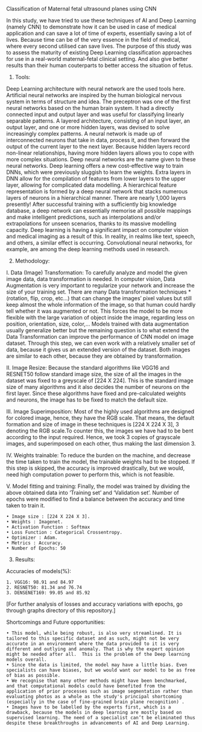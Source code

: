 ﻿Classification of Maternal
fetal ultrasound planes using CNN

In this study, we have tried to use these techniques of AI and Deep Learning
(namely CNN) to demonstrate how it can be used in case of medical application
and can save a lot of time of experts, essentially saving a lot of lives. Because time
can be of the very essence in the field of medical, where every second utilised can
save lives.
The purpose of this study was to assess the maturity of existing Deep
Learning classification approaches for use in a real-world maternal-fetal
clinical setting. And also give better results than their human couterparts to
better access the situation of fetus.

1. Tools:

Deep Learning architecture with neural network are the used tools here. Artificial
neural networks are inspired by the human biological nervous system in terms of
structure and idea.
The preceptron was one of the first neural networks based on the human brain
system. It had a directly connected input and output layer and was useful for
classifying linearly separable patterns.
A layered architecture, consisting of an input layer, an output layer, and one or more hidden layers, was devised to solve increasingly complex patterns.
A neural network is made up of interconnected neurons that take in data, process
it, and then forward the output of the current layer to the next layer. Because
hidden layers record non-linear relationships, having more hidden layers allows
you to cope with more complex situations.
Deep neural networks are the name given to these neural networks.
Deep learning offers a new cost-effective way to train DNNs, which were
previously sluggish to learn the weights.
Extra layers in DNN allow for the compilation of features from lower layers to the upper layer, allowing for complicated data modelling.
A hierarchical feature representation is formed by a deep neural network that
stacks numerous layers of neurons in a hierarchical manner.
There are nearly 1,000 layers presently!
After successful training with a sufficiently big knowledge database, a deep
network can essentially memorise all possible mappings and make intelligent
predictions, such as interpolations and/or extrapolations for unseen scenarios,
thanks to its massive modelling capacity.
Deep learning is having a significant impact on computer vision and medical
imaging as a result of this.
In reality, in realms like text, speech, and others, a similar effect is occurring.
Convolutional neural networks, for example, are among the deep learning
methods used in research.

2. Methodology:

I. Data (Image) Transformation:
To carefully analyze and model the given image data, data transformation is
needed. In computer vision, Data Augmentation is very important to
regularize your network and increase the size of your training set. There are
many Data transformation techniques *(rotation, flip, crop, etc...) that can
change the images’ pixel values but still keep almost the whole information
of the image, so that human could hardly tell whether it was augmented or
not. This forces the model to be more flexible with the large variation of
object inside the image, regarding less on position, orientation, size, color,...
Models trained with data augmentation usually generalize better but the
remaining question is to what extend the Data Transformation can improve
the performance of CNN model on image dataset. Through this step, we can
even work with a relatively smaller set of data, because it gives us an
extended version of the dataset.
Both images are
similar to each
other, because
they are
obtained by
transformation.

II. Image Resize:
Because the standard algorithms like VGG16 and RESNET50 follow
standard image size, the size of all the images in the dataset was fixed to a
greyscale of [224 X 224].
This is the standard image size of many algorithms and it also decides the
number of neurons on the first layer. Since these algorithms have fixed and
pre-calculated weights and neurons, the image has to be fixed to match the
default size.

III. Image Superimposition: Most of the highly used algorithms are designed for
colored image, hence, they have the RGB scale. That means, the default
formation and size of image in these techniques is [224 X 224 X 3], 3
denoting the RGB scale.To counter this, the images we have had to be bent according to the input
required. Hence, we took 3 copies of grayscale images, and superimposed on
each other, thus making the last dimension 3.

IV. Weights trainable: To reduce the burden on the machine, and decrease the
time taken to train the model, the trainable weights had to be stopped. If this
step is skipped, the accuracy is improved drastically, but we would, need
high computation power to perform this, which is not feasible.

V. Model fitting and training: Finally, the model was trained by dividing the
above obtained data into ‘Training set’ and ‘Validation set’. Number of
epochs were modified to find a balance between the accuracy and time taken to train it.



    • Image size : [224 X 224 X 3].
    • Weights : Imagenet.
    • Activation Function : Softmax
    • Loss Function : Categorical Crossentropy.
    • Optimizer : Adam.
    • Metrics : Accuracy.
    • Number of Epochs: 50


3. Results:

Accuracies of models(%):


	1. VGG16: 98.91 and 84.97
	2. RESNET50: 81.34 and 76.74
	3. DENSENET169: 99.05 and 85.92

[For further analysis of losses and accuracy variations with epochs, go through graphs directory of this repository.]





Shortcomings and Future opportunities:

    • This model, while being robust, is also very streamlined. It is tailored to this specific dataset and as such, might not be very accurate in an environment where the data provided to it is very different and outlying and anomaly. That is why the expert opinion might be needed after all.  This is the problem of the Deep learning models overall. 
    • Since the data is limited, the model may have a little bias. Even specialists can have biases, but we would want our model to be as free of bias as possible.	
    • We recognise that many other methods might have been benchmarked, and that computational models could have benefited from the application of prior processes such as image segmentation rather than evaluating photos as a whole as the study's principal shortcoming (especially in the case of fine-grained brain plane recognition) .
    • Images have to be labelled by the experts first, which is a drawback, because the models in deep learning are mostly based on supervised learning. The need of a specialist can’t be eliminated thus despite these breakthroughs in advancements of AI and Deep Learning.
